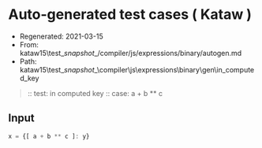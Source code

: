 # Auto-generated test cases ( Kataw )
- Regenerated: 2021-03-15
- From: kataw15\test\__snapshot__/compiler/js/expressions/binary/autogen.md
- Path: kataw15\test\__snapshot__\compiler\js\expressions\binary\gen\in_computed_key
> :: test: in computed key
> :: case: a + b ** c
## Input

`````js
x = {[ a + b ** c ]: y}
`````
